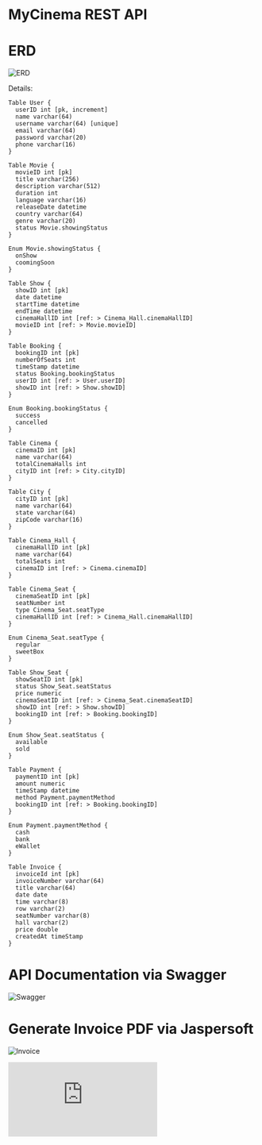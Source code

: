 # MyCinema REST API

# ERD

![ERD](https://gitlab.com/km3-bej-1/challenge/04-08/muhammadfauzanyasykur_reservasi_bioskop/-/raw/main/image/Reservasi%20Tiket%20Bioskop.png?raw=true)

Details:
```
Table User {
  userID int [pk, increment]
  name varchar(64)
  username varchar(64) [unique]
  email varchar(64)
  password varchar(20)
  phone varchar(16)
}

Table Movie {
  movieID int [pk]
  title varchar(256)
  description varchar(512)
  duration int
  language varchar(16)
  releaseDate datetime
  country varchar(64)
  genre varchar(20)
  status Movie.showingStatus
}

Enum Movie.showingStatus {
  onShow
  coomingSoon
}

Table Show {
  showID int [pk]
  date datetime
  startTime datetime
  endTime datetime
  cinemaHallID int [ref: > Cinema_Hall.cinemaHallID]
  movieID int [ref: > Movie.movieID]
}

Table Booking {
  bookingID int [pk]
  numberOfSeats int
  timeStamp datetime
  status Booking.bookingStatus
  userID int [ref: > User.userID]
  showID int [ref: > Show.showID]
}

Enum Booking.bookingStatus {
  success
  cancelled
}

Table Cinema {
  cinemaID int [pk]
  name varchar(64)
  totalCinemaHalls int
  cityID int [ref: > City.cityID]
}

Table City {
  cityID int [pk]
  name varchar(64)
  state varchar(64)
  zipCode varchar(16)
}

Table Cinema_Hall {
  cinemaHallID int [pk]
  name varchar(64)
  totalSeats int
  cinemaID int [ref: > Cinema.cinemaID]
}

Table Cinema_Seat {
  cinemaSeatID int [pk]
  seatNumber int
  type Cinema_Seat.seatType
  cinemaHallID int [ref: > Cinema_Hall.cinemaHallID]
}

Enum Cinema_Seat.seatType {
  regular
  sweetBox
}

Table Show_Seat {
  showSeatID int [pk]
  status Show_Seat.seatStatus
  price numeric
  cinemaSeatID int [ref: > Cinema_Seat.cinemaSeatID]
  showID int [ref: > Show.showID]
  bookingID int [ref: > Booking.bookingID]
}

Enum Show_Seat.seatStatus {
  available
  sold
}

Table Payment {
  paymentID int [pk]
  amount numeric
  timeStamp datetime
  method Payment.paymentMethod
  bookingID int [ref: > Booking.bookingID]
}

Enum Payment.paymentMethod {
  cash
  bank
  eWallet
}

Table Invoice {
  invoiceId int [pk]
  invoiceNumber varchar(64)
  title varchar(64)
  date date
  time varchar(8)
  row varchar(2)
  seatNumber varchar(8)
  hall varchar(2)
  price double
  createdAt timeStamp
}
```
# API Documentation via Swagger
![Swagger](https://gitlab.com/km3-bej-1/challenge/04-08/muhammadfauzanyasykur_reservasi_bioskop/-/raw/main/image/MyCinemaAPI-Swagger.png?raw=true)

# Generate Invoice PDF via Jaspersoft
![Invoice](https://gitlab.com/km3-bej-1/challenge/04-08/muhammadfauzanyasykur_reservasi_bioskop/-/raw/main/image/MyCinema-InvoiceTicket.png?raw=true)

![Invoice](https://gitlab.com/km3-bej-1/challenge/04-08/muhammadfauzanyasykur_reservasi_bioskop/-/raw/main/generated-invoices/invoice-MYCNM-001.pdf?raw=true)